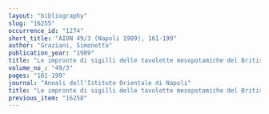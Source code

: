 ```yaml
---
layout: "bibliography"
slug: "16255"
occurrence_id: "1274"
short_title: "AION 49/3 (Napoli 1989), 161-199"
author: "Graziani, Simonetta"
publication_year: "1989"
title: "Le impronte di sigilli delle tavolette mesopotamiche del British Museum, pubblicate da J.N. Strassmaier, datate a Ciro, Cambise, Dario e Serse"
volume_no_: "49/3"
pages: "161-199"
journal: "Annali dell'Istituto Orientale di Napoli"
title: "Le impronte di sigilli delle tavolette mesopotamiche del British Museum, pubblicate da J.N. Strassmaier, datate a Ciro, Cambise, Dario e Serse"
previous_item: "16258"
---
```

